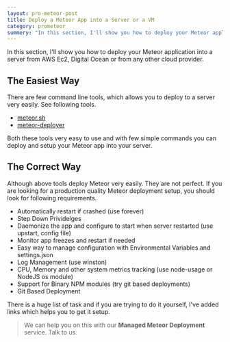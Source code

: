```yaml
---
layout: pro-meteor-post
title: Deploy a Meteor App into a Server or a VM
category: prometeor
summery: "In this section, I'll show you how to deploy your Meteor application into a server from AWS Ec2, Digital Ocean or from any other cloud provider."
---
```


In this section, I'll show you how to deploy your Meteor application into a server from AWS Ec2, Digital Ocean or from any other cloud provider.

## The Easiest Way

There are few command line tools, which allows you to deploy to a server very easily. See following tools.

* [meteor.sh](https://github.com/netmute/meteor.sh)
* [meteor-deployer](https://github.com/xenolf/meteor-deploy)

Both these tools very easy to use and with few simple commands you can deploy and setup your Meteor app into your server.

## The Correct Way

Although above tools deploy Meteor very easily. They are not perfect. If you are looking for a production quality Meteor deployment setup, you should look for following requirements.

* Automatically restart if crashed (use forever)
* Step Down Prividelges
* Daemonize the app and configure to start when server restarted (use upstart, config file)
* Monitor app freezes and restart if needed 
* Easy way to manage configuration with Environmental Variables and settings.json
* Log Management (use winston)
* CPU, Memory and other system metrics tracking (use node-usage or NodeJS os module)
* Support for Binary NPM modules (try git based deployments)
* Git Based Deployment 

There is a huge list of task and if you are trying to do it yourself, I've added links which helps you to get it setup.

> We can help you on this with our **Managed Meteor Deployment** service. Talk to us.